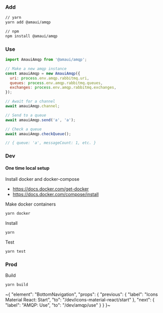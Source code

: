 
### Add

```bash
// yarn
yarn add @amaui/amqp

// npm
npm install @amaui/amqp
```

### Use

```javascript
import AmauiAmqp from '@amaui/amqp';

// Make a new amqp instance
const amauiAmqp = new AmauiAmqp({
  uri: process.env.amqp.rabbitmq.uri,
  queues: process.env.amqp.rabbitmq.queues,
  exchanges: process.env.amqp.rabbitmq.exchanges,
});

// Await for a channel
await amauiAmqp.channel;

// Send to a queue
await amauiAmqp.send('a', 'a');

// Check a queue
await amauiAmqp.checkQueue();

// { queue: 'a', messageCount: 1, etc. }
```

### Dev

#### One time local setup

Install docker and docker-compose

- https://docs.docker.com/get-docker
- https://docs.docker.com/compose/install

Make docker containers

```bash
yarn docker
```

Install

```bash
yarn
```

Test

```bash
yarn test
```

### Prod

Build

```bash
yarn build
```

~{
  "element": "BottomNavigation",
  "props": {
    "previous": {
      "label": "Icons Material React: Start",
      "to": "/dev/icons-material-react/start"
    },
    "next": {
      "label": "AMQP: Use",
      "to": "/dev/amqp/use"
    }
  }
}~

